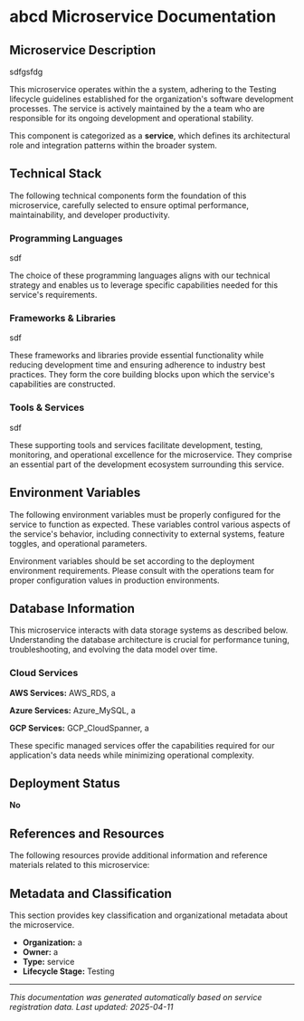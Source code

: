 # abcd Microservice Documentation

## Microservice Description

sdfgsfdg

This microservice operates within the a system, adhering to the Testing lifecycle guidelines established for the organization's software development processes. The service is actively maintained by the a team who are responsible for its ongoing development and operational stability.

This component is categorized as a **service**, which defines its architectural role and integration patterns within the broader system.

## Technical Stack

The following technical components form the foundation of this microservice, carefully selected to ensure optimal performance, maintainability, and developer productivity.

### Programming Languages

sdf

The choice of these programming languages aligns with our technical strategy and enables us to leverage specific capabilities needed for this service's requirements.

### Frameworks & Libraries

sdf

These frameworks and libraries provide essential functionality while reducing development time and ensuring adherence to industry best practices. They form the core building blocks upon which the service's capabilities are constructed.

### Tools & Services

sdf

These supporting tools and services facilitate development, testing, monitoring, and operational excellence for the microservice. They comprise an essential part of the development ecosystem surrounding this service.

## Environment Variables

The following environment variables must be properly configured for the service to function as expected. These variables control various aspects of the service's behavior, including connectivity to external systems, feature toggles, and operational parameters.

Environment variables should be set according to the deployment environment requirements. Please consult with the operations team for proper configuration values in production environments.

## Database Information

This microservice interacts with data storage systems as described below. Understanding the database architecture is crucial for performance tuning, troubleshooting, and evolving the data model over time.

### Cloud Services

**AWS Services:** AWS_RDS, a

**Azure Services:** Azure_MySQL, a

**GCP Services:** GCP_CloudSpanner, a

These specific managed services offer the capabilities required for our application's data needs while minimizing operational complexity.

## Deployment Status

**No**

## References and Resources

The following resources provide additional information and reference materials related to this microservice:

## Metadata and Classification

This section provides key classification and organizational metadata about the microservice.

- **Organization:** a
- **Owner:** a
- **Type:** service
- **Lifecycle Stage:** Testing
---

*This documentation was generated automatically based on service registration data. Last updated: 2025-04-11*

